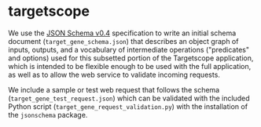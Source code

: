 # targetscope

We use the [JSON Schema v0.4](http://json-schema.org/) specification to write an initial schema document (``target_gene_schema.json``) that describes an object graph of inputs, outputs, and a vocabulary of intermediate operations ("predicates" and options) used for this subsetted portion of the Targetscope application, which is intended to be flexible enough to be used with the full application, as well as to allow the web service to validate incoming requests.

We include a sample or test web request that follows the schema (``target_gene_test_request.json``) which can be validated with the included Python script (``target_gene_request_validation.py``) with the installation of the ``jsonschema`` package.